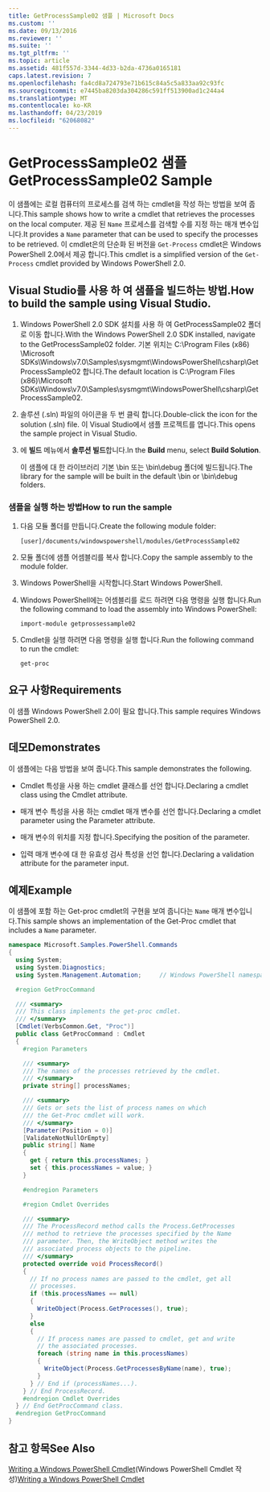 ```yaml
---
title: GetProcessSample02 샘플 | Microsoft Docs
ms.custom: ''
ms.date: 09/13/2016
ms.reviewer: ''
ms.suite: ''
ms.tgt_pltfrm: ''
ms.topic: article
ms.assetid: 481f557d-3344-4d33-b2da-4736a0165181
caps.latest.revision: 7
ms.openlocfilehash: fa4cd8a724793e71b615c84a5c5a833aa92c93fc
ms.sourcegitcommit: e7445ba8203da304286c591ff513900ad1c244a4
ms.translationtype: MT
ms.contentlocale: ko-KR
ms.lasthandoff: 04/23/2019
ms.locfileid: "62068082"
---
```

# <a name="getprocesssample02-sample"></a><span data-ttu-id="66af1-102">GetProcessSample02 샘플</span><span class="sxs-lookup"><span data-stu-id="66af1-102">GetProcessSample02 Sample</span></span>

<span data-ttu-id="66af1-103">이 샘플에는 로컬 컴퓨터의 프로세스를 검색 하는 cmdlet을 작성 하는 방법을 보여 줍니다.</span><span class="sxs-lookup"><span data-stu-id="66af1-103">This sample shows how to write a cmdlet that retrieves the processes on the local computer.</span></span> <span data-ttu-id="66af1-104">제공 된 `Name` 프로세스를 검색할 수를 지정 하는 매개 변수입니다.</span><span class="sxs-lookup"><span data-stu-id="66af1-104">It provides a `Name` parameter that can be used to specify the processes to be retrieved.</span></span> <span data-ttu-id="66af1-105">이 cmdlet은의 단순화 된 버전을 `Get-Process` cmdlet은 Windows PowerShell 2.0에서 제공 합니다.</span><span class="sxs-lookup"><span data-stu-id="66af1-105">This cmdlet is a simplified version of the `Get-Process` cmdlet provided by Windows PowerShell 2.0.</span></span>

## <a name="how-to-build-the-sample-using-visual-studio"></a><span data-ttu-id="66af1-106">Visual Studio를 사용 하 여 샘플을 빌드하는 방법.</span><span class="sxs-lookup"><span data-stu-id="66af1-106">How to build the sample using Visual Studio.</span></span>

1. <span data-ttu-id="66af1-107">Windows PowerShell 2.0 SDK 설치를 사용 하 여 GetProcessSample02 폴더로 이동 합니다.</span><span class="sxs-lookup"><span data-stu-id="66af1-107">With the Windows PowerShell 2.0 SDK installed, navigate to the GetProcessSample02 folder.</span></span> <span data-ttu-id="66af1-108">기본 위치는 C:\Program Files (x86) \Microsoft SDKs\Windows\v7.0\Samples\sysmgmt\WindowsPowerShell\csharp\GetProcessSample02 합니다.</span><span class="sxs-lookup"><span data-stu-id="66af1-108">The default location is C:\Program Files (x86)\Microsoft SDKs\Windows\v7.0\Samples\sysmgmt\WindowsPowerShell\csharp\GetProcessSample02.</span></span>

2. <span data-ttu-id="66af1-109">솔루션 (.sln) 파일의 아이콘을 두 번 클릭 합니다.</span><span class="sxs-lookup"><span data-stu-id="66af1-109">Double-click the icon for the solution (.sln) file.</span></span> <span data-ttu-id="66af1-110">이 Visual Studio에서 샘플 프로젝트를 엽니다.</span><span class="sxs-lookup"><span data-stu-id="66af1-110">This opens the sample project in Visual Studio.</span></span>

3. <span data-ttu-id="66af1-111">에 **빌드** 메뉴에서 **솔루션 빌드**합니다.</span><span class="sxs-lookup"><span data-stu-id="66af1-111">In the **Build** menu, select **Build Solution**.</span></span>

    <span data-ttu-id="66af1-112">이 샘플에 대 한 라이브러리 기본 \bin 또는 \bin\debug 폴더에 빌드됩니다.</span><span class="sxs-lookup"><span data-stu-id="66af1-112">The library for the sample will be built in the default \bin or \bin\debug folders.</span></span>

### <a name="how-to-run-the-sample"></a><span data-ttu-id="66af1-113">샘플을 실행 하는 방법</span><span class="sxs-lookup"><span data-stu-id="66af1-113">How to run the sample</span></span>

1. <span data-ttu-id="66af1-114">다음 모듈 폴더를 만듭니다.</span><span class="sxs-lookup"><span data-stu-id="66af1-114">Create the following module folder:</span></span>

    `[user]/documents/windowspowershell/modules/GetProcessSample02`

2. <span data-ttu-id="66af1-115">모듈 폴더에 샘플 어셈블리를 복사 합니다.</span><span class="sxs-lookup"><span data-stu-id="66af1-115">Copy the sample assembly to the module folder.</span></span>

3. <span data-ttu-id="66af1-116">Windows PowerShell을 시작합니다.</span><span class="sxs-lookup"><span data-stu-id="66af1-116">Start Windows PowerShell.</span></span>

4. <span data-ttu-id="66af1-117">Windows PowerShell에는 어셈블리를 로드 하려면 다음 명령을 실행 합니다.</span><span class="sxs-lookup"><span data-stu-id="66af1-117">Run the following command to load the assembly into Windows PowerShell:</span></span>

    `import-module getprossessample02`

5. <span data-ttu-id="66af1-118">Cmdlet을 실행 하려면 다음 명령을 실행 합니다.</span><span class="sxs-lookup"><span data-stu-id="66af1-118">Run the following command to run the cmdlet:</span></span>

    `get-proc`

## <a name="requirements"></a><span data-ttu-id="66af1-119">요구 사항</span><span class="sxs-lookup"><span data-stu-id="66af1-119">Requirements</span></span>

<span data-ttu-id="66af1-120">이 샘플 Windows PowerShell 2.0이 필요 합니다.</span><span class="sxs-lookup"><span data-stu-id="66af1-120">This sample requires Windows PowerShell 2.0.</span></span>

## <a name="demonstrates"></a><span data-ttu-id="66af1-121">데모</span><span class="sxs-lookup"><span data-stu-id="66af1-121">Demonstrates</span></span>

<span data-ttu-id="66af1-122">이 샘플에는 다음 방법을 보여 줍니다.</span><span class="sxs-lookup"><span data-stu-id="66af1-122">This sample demonstrates the following.</span></span>

- <span data-ttu-id="66af1-123">Cmdlet 특성을 사용 하는 cmdlet 클래스를 선언 합니다.</span><span class="sxs-lookup"><span data-stu-id="66af1-123">Declaring a cmdlet class using the Cmdlet attribute.</span></span>

- <span data-ttu-id="66af1-124">매개 변수 특성을 사용 하는 cmdlet 매개 변수를 선언 합니다.</span><span class="sxs-lookup"><span data-stu-id="66af1-124">Declaring a cmdlet parameter using the Parameter attribute.</span></span>

- <span data-ttu-id="66af1-125">매개 변수의 위치를 지정 합니다.</span><span class="sxs-lookup"><span data-stu-id="66af1-125">Specifying the position of the parameter.</span></span>

- <span data-ttu-id="66af1-126">입력 매개 변수에 대 한 유효성 검사 특성을 선언 합니다.</span><span class="sxs-lookup"><span data-stu-id="66af1-126">Declaring a validation attribute for the parameter input.</span></span>

## <a name="example"></a><span data-ttu-id="66af1-127">예제</span><span class="sxs-lookup"><span data-stu-id="66af1-127">Example</span></span>

<span data-ttu-id="66af1-128">이 샘플에 포함 하는 Get-proc cmdlet의 구현을 보여 줍니다는 `Name` 매개 변수입니다.</span><span class="sxs-lookup"><span data-stu-id="66af1-128">This sample shows an implementation of the Get-Proc cmdlet that includes a `Name` parameter.</span></span>

```csharp
namespace Microsoft.Samples.PowerShell.Commands
{
  using System;
  using System.Diagnostics;
  using System.Management.Automation;     // Windows PowerShell namespace

  #region GetProcCommand

  /// <summary>
  /// This class implements the get-proc cmdlet.
  /// </summary>
  [Cmdlet(VerbsCommon.Get, "Proc")]
  public class GetProcCommand : Cmdlet
  {
    #region Parameters

    /// <summary>
    /// The names of the processes retrieved by the cmdlet.
    /// </summary>
    private string[] processNames;

    /// <summary>
    /// Gets or sets the list of process names on which
    /// the Get-Proc cmdlet will work.
    /// </summary>
    [Parameter(Position = 0)]
    [ValidateNotNullOrEmpty]
    public string[] Name
    {
      get { return this.processNames; }
      set { this.processNames = value; }
    }

    #endregion Parameters

    #region Cmdlet Overrides

    /// <summary>
    /// The ProcessRecord method calls the Process.GetProcesses
    /// method to retrieve the processes specified by the Name
    /// parameter. Then, the WriteObject method writes the
    /// associated process objects to the pipeline.
    /// </summary>
    protected override void ProcessRecord()
    {
      // If no process names are passed to the cmdlet, get all
      // processes.
      if (this.processNames == null)
      {
        WriteObject(Process.GetProcesses(), true);
      }
      else
      {
        // If process names are passed to cmdlet, get and write
        // the associated processes.
        foreach (string name in this.processNames)
        {
          WriteObject(Process.GetProcessesByName(name), true);
        }
      } // End if (processNames...).
    } // End ProcessRecord.
    #endregion Cmdlet Overrides
  } // End GetProcCommand class.
  #endregion GetProcCommand
}
```

## <a name="see-also"></a><span data-ttu-id="66af1-129">참고 항목</span><span class="sxs-lookup"><span data-stu-id="66af1-129">See Also</span></span>

<span data-ttu-id="66af1-130">[Writing a Windows PowerShell Cmdlet](./writing-a-windows-powershell-cmdlet.md)(Windows PowerShell Cmdlet 작성)</span><span class="sxs-lookup"><span data-stu-id="66af1-130">[Writing a Windows PowerShell Cmdlet](./writing-a-windows-powershell-cmdlet.md)</span></span>
